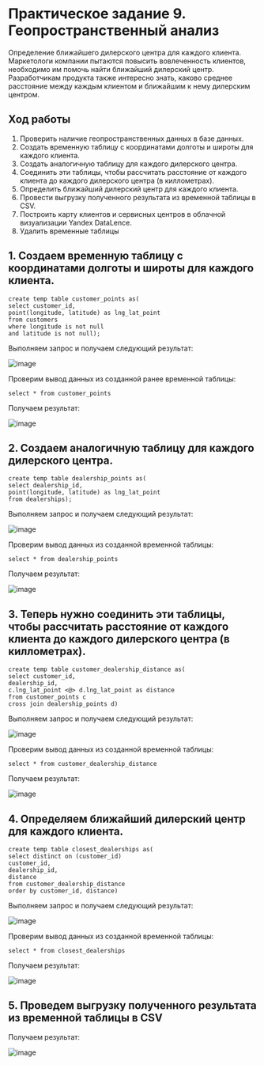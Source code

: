 # Практическое задание 9. Геопространственный анализ
Определение ближайшего дилерского центра для каждого клиента.
Маркетологи компании пытаются повысить вовлеченность клиентов,
необходимо им помочь найти ближайший дилерский центр.
Разработчикам продукта также интересно знать, каково среднее
расстояние между каждым клиентом и ближайшим к нему дилерским
центром.
## Ход работы
1. Проверить наличие геопространственных данных в базе данных.
2. Создать временную таблицу с координатами долготы и широты для каждого клиента.
3. Создать аналогичную таблицу для каждого дилерского центра.
4. Соединить эти таблицы, чтобы рассчитать расстояние от каждого клиента до каждого
дилерского центра (в киллометрах).
5. Определить ближайший дилерский центр для каждого клиента.
6. Провести выгрузку полученного результата из временной таблицы в CSV.
7. Построить карту клиентов и сервисных центров в облачной визуализации Yandex DataLence.
8. Удалить временные таблицы


## 1. Создаем временную таблицу с координатами долготы и широты для каждого клиента.
````
create temp table customer_points as(
select customer_id, 
point(longitude, latitude) as lng_lat_point
from customers
where longitude is not null
and latitude is not null);
````
Выполняем запрос и получаем следующий результат:

![image](https://github.com/user-attachments/assets/1d95be8e-384d-4fe9-83bc-3c117bbf273b)

Проверим вывод данных из созданной ранее временной таблицы:
````
select * from customer_points
````
Получаем результат:

![image](https://github.com/user-attachments/assets/e353d12e-cddd-41c8-93d4-293f51431351)

## 2. Создаем аналогичную таблицу для каждого дилерского центра.
````
create temp table dealership_points as(
select dealership_id,
point(longitude, latitude) as lng_lat_point
from dealerships);
````
Выполняем запрос и получаем следующий результат:

![image](https://github.com/user-attachments/assets/b0f02a8f-ff0e-48a7-aeb7-853b90aca0a6)

Проверим вывод данных из созданной временной таблицы:
````
select * from dealership_points
````
Получаем результат:

![image](https://github.com/user-attachments/assets/f5122567-1fef-4e61-88dd-4a6a3ce39a3d)

## 3. Теперь нужно соединить эти таблицы, чтобы рассчитать расстояние от каждого клиента до каждого дилерского центра (в киллометрах).
````
create temp table customer_dealership_distance as(
select customer_id,
dealership_id,
c.lng_lat_point <@> d.lng_lat_point as distance
from customer_points c
cross join dealership_points d)
````
Выполняем запрос и получаем следующий результат:

![image](https://github.com/user-attachments/assets/3cd2f1f3-3790-407f-8f9f-a3022e28451d)

Проверим вывод данных из созданной временной таблицы:
````
select * from customer_dealership_distance
````
Получаем результат:

![image](https://github.com/user-attachments/assets/1a99595d-e60d-4128-ba0f-656893d01a73)

## 4. Определяем ближайший дилерский центр для каждого клиента.
````
create temp table closest_dealerships as(
select distinct on (customer_id)
customer_id,
dealership_id,
distance
from customer_dealership_distance
order by customer_id, distance)
````
Выполняем запрос и получаем следующий результат:

![image](https://github.com/user-attachments/assets/bba22cd4-9ed6-4255-8cff-3f6291f6c214)

Проверим вывод данных из созданной временной таблицы:
````
select * from closest_dealerships
````
Получаем результат:

![image](https://github.com/user-attachments/assets/c2e34394-d08c-439f-9799-16587ef29826)

## 5. Проведем выгрузку полученного результата из временной таблицы в CSV
Получаем результат:

![image](https://github.com/user-attachments/assets/3c26eb16-4695-404f-b32a-c09e6aa15580)

